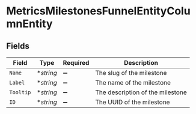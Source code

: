 # MetricsMilestonesFunnelEntityColumnEntity


## Fields

| Field                            | Type                             | Required                         | Description                      |
| -------------------------------- | -------------------------------- | -------------------------------- | -------------------------------- |
| `Name`                           | **string*                        | :heavy_minus_sign:               | The slug of the milestone        |
| `Label`                          | **string*                        | :heavy_minus_sign:               | The name of the milestone        |
| `Tooltip`                        | **string*                        | :heavy_minus_sign:               | The description of the milestone |
| `ID`                             | **string*                        | :heavy_minus_sign:               | The UUID of the milestone        |